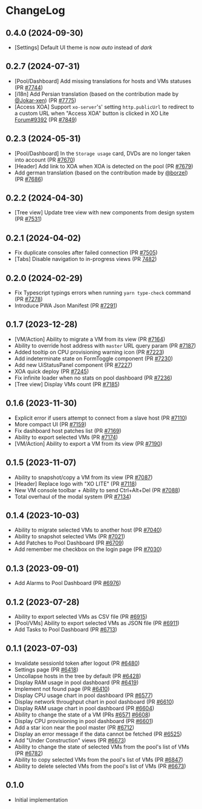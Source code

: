 # ChangeLog

## **0.4.0** (2024-09-30)

- [Settings] Default UI theme is now _auto_ instead of _dark_

## **0.2.7** (2024-07-31)

- [Pool/Dashboard] Add missing translations for hosts and VMs statuses (PR [#7744](https://github.com/vatesfr/xen-orchestra/pull/7744))
- [i18n] Add Persian translation (based on the contribution made by [@Jokar-xen](https://github.com/Jokar-xen)) (PR [#7775](https://github.com/vatesfr/xen-orchestra/pull/7775))
- [Access XOA] Support `xo-server`'s' setting `http.publicUrl` to redirect to a custom URL when "Access XOA" button is clicked in XO Lite [Forum#9392](https://xcp-ng.org/forum/topic/9392) (PR [#7849](https://github.com/vatesfr/xen-orchestra/pull/7849))

## **0.2.3** (2024-05-31)

- [Pool/Dashboard] In the `Storage usage` card, DVDs are no longer taken into account (PR [#7670](https://github.com/vatesfr/xen-orchestra/pull/7670))
- [Header] Add link to XOA when XOA is detected on the pool (PR [#7679](https://github.com/vatesfr/xen-orchestra/pull/7679))
- Add german translation (based on the contribution made by [@borzel](https://github.com/borzel)) (PR [#7686](https://github.com/vatesfr/xen-orchestra/pull/7686))

## **0.2.2** (2024-04-30)

- [Tree view] Update tree view with new components from design system (PR [#7531](https://github.com/vatesfr/xen-orchestra/pull/7531))

## **0.2.1** (2024-04-02)

- Fix duplicate consoles after failed connection (PR [#7505](https://github.com/vatesfr/xen-orchestra/pull/7505))
- [Tabs] Disable navigation to in-progress views (PR [7482](https://github.com/vatesfr/xen-orchestra/pull/7482))

## **0.2.0** (2024-02-29)

- Fix Typescript typings errors when running `yarn type-check` command (PR [#7278](https://github.com/vatesfr/xen-orchestra/pull/7278))
- Introduce PWA Json Manifest (PR [#7291](https://github.com/vatesfr/xen-orchestra/pull/7291))

## **0.1.7** (2023-12-28)

- [VM/Action] Ability to migrate a VM from its view (PR [#7164](https://github.com/vatesfr/xen-orchestra/pull/7164))
- Ability to override host address with `master` URL query param (PR [#7187](https://github.com/vatesfr/xen-orchestra/pull/7187))
- Added tooltip on CPU provisioning warning icon (PR [#7223](https://github.com/vatesfr/xen-orchestra/pull/7223))
- Add indeterminate state on FormToggle component (PR [#7230](https://github.com/vatesfr/xen-orchestra/pull/7230))
- Add new UiStatusPanel component (PR [#7227](https://github.com/vatesfr/xen-orchestra/pull/7227))
- XOA quick deploy (PR [#7245](https://github.com/vatesfr/xen-orchestra/pull/7245))
- Fix infinite loader when no stats on pool dashboard (PR [#7236](https://github.com/vatesfr/xen-orchestra/pull/7236))
- [Tree view] Display VMs count (PR [#7185](https://github.com/vatesfr/xen-orchestra/pull/7185))

## **0.1.6** (2023-11-30)

- Explicit error if users attempt to connect from a slave host (PR [#7110](https://github.com/vatesfr/xen-orchestra/pull/7110))
- More compact UI (PR [#7159](https://github.com/vatesfr/xen-orchestra/pull/7159))
- Fix dashboard host patches list (PR [#7169](https://github.com/vatesfr/xen-orchestra/pull/7169))
- Ability to export selected VMs (PR [#7174](https://github.com/vatesfr/xen-orchestra/pull/7174))
- [VM/Action] Ability to export a VM from its view (PR [#7190](https://github.com/vatesfr/xen-orchestra/pull/7190))

## **0.1.5** (2023-11-07)

- Ability to snapshot/copy a VM from its view (PR [#7087](https://github.com/vatesfr/xen-orchestra/pull/7087))
- [Header] Replace logo with "XO LITE" (PR [#7118](https://github.com/vatesfr/xen-orchestra/pull/7118))
- New VM console toolbar + Ability to send Ctrl+Alt+Del (PR [#7088](https://github.com/vatesfr/xen-orchestra/pull/7088))
- Total overhaul of the modal system (PR [#7134](https://github.com/vatesfr/xen-orchestra/pull/7134))

## **0.1.4** (2023-10-03)

- Ability to migrate selected VMs to another host (PR [#7040](https://github.com/vatesfr/xen-orchestra/pull/7040))
- Ability to snapshot selected VMs (PR [#7021](https://github.com/vatesfr/xen-orchestra/pull/7021))
- Add Patches to Pool Dashboard (PR [#6709](https://github.com/vatesfr/xen-orchestra/pull/6709))
- Add remember me checkbox on the login page (PR [#7030](https://github.com/vatesfr/xen-orchestra/pull/7030))

## **0.1.3** (2023-09-01)

- Add Alarms to Pool Dashboard (PR [#6976](https://github.com/vatesfr/xen-orchestra/pull/6976))

## **0.1.2** (2023-07-28)

- Ability to export selected VMs as CSV file (PR [#6915](https://github.com/vatesfr/xen-orchestra/pull/6915))
- [Pool/VMs] Ability to export selected VMs as JSON file (PR [#6911](https://github.com/vatesfr/xen-orchestra/pull/6911))
- Add Tasks to Pool Dashboard (PR [#6713](https://github.com/vatesfr/xen-orchestra/pull/6713))

## **0.1.1** (2023-07-03)

- Invalidate sessionId token after logout (PR [#6480](https://github.com/vatesfr/xen-orchestra/pull/6480))
- Settings page (PR [#6418](https://github.com/vatesfr/xen-orchestra/pull/6418))
- Uncollapse hosts in the tree by default (PR [#6428](https://github.com/vatesfr/xen-orchestra/pull/6428))
- Display RAM usage in pool dashboard (PR [#6419](https://github.com/vatesfr/xen-orchestra/pull/6419))
- Implement not found page (PR [#6410](https://github.com/vatesfr/xen-orchestra/pull/6410))
- Display CPU usage chart in pool dashboard (PR [#6577](https://github.com/vatesfr/xen-orchestra/pull/6577))
- Display network throughput chart in pool dashboard (PR [#6610](https://github.com/vatesfr/xen-orchestra/pull/6610))
- Display RAM usage chart in pool dashboard (PR [#6604](https://github.com/vatesfr/xen-orchestra/pull/6604))
- Ability to change the state of a VM (PRs [#6571](https://github.com/vatesfr/xen-orchestra/pull/6571) [#6608](https://github.com/vatesfr/xen-orchestra/pull/6608))
- Display CPU provisioning in pool dashboard (PR [#6601](https://github.com/vatesfr/xen-orchestra/pull/6601))
- Add a star icon near the pool master (PR [#6712](https://github.com/vatesfr/xen-orchestra/pull/6712))
- Display an error message if the data cannot be fetched (PR [#6525](https://github.com/vatesfr/xen-orchestra/pull/6525))
- Add "Under Construction" views (PR [#6673](https://github.com/vatesfr/xen-orchestra/pull/6673))
- Ability to change the state of selected VMs from the pool's list of VMs (PR [#6782](https://github.com/vatesfr/xen-orchestra/pull/6782))
- Ability to copy selected VMs from the pool's list of VMs (PR [#6847](https://github.com/vatesfr/xen-orchestra/pull/6847))
- Ability to delete selected VMs from the pool's list of VMs (PR [#6673](https://github.com/vatesfr/xen-orchestra/pull/6860))

## **0.1.0**

- Initial implementation
